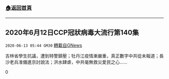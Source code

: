 ###  [:house:返回首頁](https://github.com/ourhimalayas/txt)
---

## 2020年6月12日CCP冠狀病毒大流行第140集
`2020-06-13 05:44 GM30` [轉載自GNews](https://gnews.org/zh-hant/232644/)

吉林省學生抗議，遭到特警鎮壓；牡丹江疫情漸嚴重，真正數字中共從未報道；長沙老兵准備進京討說法；洪水肆虐，中共毫無救災愛民之心……



0
